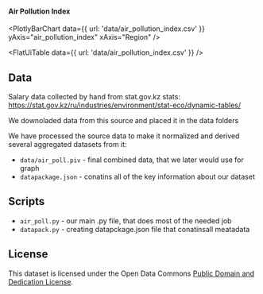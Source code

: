 #### Air Pollution Index
<PlotlyBarChart
  data={{
    url: 'data/air_pollution_index.csv'
  }}
  yAxis="air_pollution_index"
  xAxis="Region"
/>

<FlatUiTable
  data={{
    url: 'data/air_pollution_index.csv'
  }}
/>


## Data 

Salary data collected by hand from stat.gov.kz stats: https://stat.gov.kz/ru/industries/environment/stat-eco/dynamic-tables/

We downoladed data from this source and placed it in the data folders 

We have processed the source data to make it normalized and derived  several aggregated datasets from it:

* `data/air_poll.piv` - final combined data, that we later would use for graph
* `datapackage.json` - conatins all of the key information about our dataset

## Scripts

* `air_poll.py` - our main .py file, that does most of the needed job
* `datapack.py` - creating datapckage.json file that conatinsall meatadata

## License

This dataset is licensed under the Open Data Commons [Public Domain and Dedication License][pddl].

[pddl]: https://www.opendatacommons.org/licenses/pddl/1-0/
